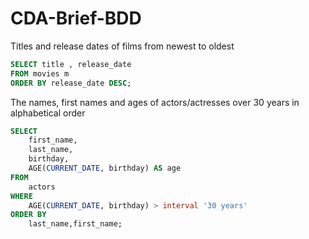 # CDA-Brief-BDD

Titles and release dates of films from newest to oldest

```sql
SELECT title , release_date
FROM movies m
ORDER BY release_date DESC;
```

The names, first names and ages of actors/actresses over 30 years in alphabetical order

```sql
SELECT
    first_name,
    last_name,
    birthday,
    AGE(CURRENT_DATE, birthday) AS age
FROM
    actors
WHERE
    AGE(CURRENT_DATE, birthday) > interval '30 years'
ORDER BY
    last_name,first_name;
```
